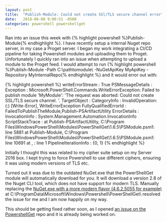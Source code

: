 ```yaml
---
layout: post
title:  "Publish-Module: Could not create SSl/TLS secure channel error"
date:   2018-06-08 9:00:51 -0500
categories: powershell powershellget
---
```

Ran into an issue this week with {% highlight powershell %}Publish-Module{% endhighlight %}. I have recently setup a internal Nuget repo server, in my case a Proget server.
I began my work integrating a CI/CD pipeline for taking Powershell modules and uploading them to Proget. Unfortunately I quickly ran into an issue when attempting to upload
a module to the Proget feed. I would attempt to run {% highlight powershell %}Publish-Module -Path C:\pathtomodule\ -NuGetApiKey MyApiKey -Repository MyInternalRepo{% endhighlight %}
and it would error out with:

{% highlight powershell %}
writeErrorStream      : True
PSMessageDetails      :
Exception             : Microsoft.PowerShell.Commands.WriteErrorException: Failed to publish module 'MyModule': 'The request was aborted: Could not create SSL/TLS secure
                        channel.
                        '.
TargetObject          :
CategoryInfo          : InvalidOperation: (:) [Write-Error], WriteErrorException
FullyQualifiedErrorId : FailedToPublishTheModule,Publish-PSArtifactUtility
ErrorDetails          :
InvocationInfo        : System.Management.Automation.InvocationInfo
ScriptStackTrace      : at Publish-PSArtifactUtility, C:\Program Files\WindowsPowerShell\Modules\PowerShellGet\1.6.5\PSModule.psm1: line 5881
                        at Publish-Module<Process>, C:\Program Files\WindowsPowerShell\Modules\PowerShellGet\1.6.5\PSModule.psm1: line 10691
                        at <ScriptBlock>, <No file>: line 1
PipelineIterationInfo : {0, 1}
{% endhighlight %}

Initially I thought this was related to my cipher suite setup on my Server 2016 box. I kept trying to force Powershell to use different ciphers, ensuring it was using modern versions of TLS etc.

Turned out it was due to the outdated NuGet.exe that the PowerShellGet module will automatically download for you. It will download a version 2.8 of the Nuget CLI tool, which does not have support for modern
TLS. Manually replacing the [NuGet.exe with a more modern flavor (4.6.2.5055 for example)][nuget-cli-download] at C:\ProgramData\Microsoft\Windows\Powershell\PowerShellGet\ resolved the issue for me and I am now happily on my way.

This should be getting fixed rather soon, as I opened [an issue on the PowershellGet][github-issue] repo and it is already being worked on.

[github-issue]: https://github.com/PowerShell/PowerShellGet/issues/288
[nuget-cli-download]: https://dist.nuget.org/win-x86-commandline/v4.6.2/nuget.exe